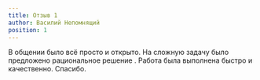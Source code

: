 ```yaml
---
title: Отзыв 1
author: Василий Непомнящий
position: 1
---
```

В общении было всё просто и открыто. На сложную задачу было предложено рациональное решение . Работа была выполнена быстро и качественно. Спасибо.
